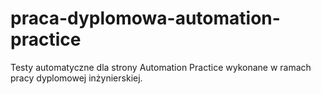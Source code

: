 # praca-dyplomowa-automation-practice
Testy automatyczne dla strony Automation Practice wykonane w ramach pracy dyplomowej inżynierskiej.
